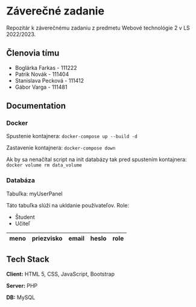 # Záverečné zadanie

Repozitár k záverečnému zadaniu z predmetu Webové technológie 2 v LS 2022/2023.




## Členovia tímu

- Boglárka Farkas - 111222
- Patrik Novák  - 111404
- Stanislava Pecková - 111412
- Gábor Varga - 111481


## Documentation

### Docker

Spustenie kontajnera: ` docker-compose up --build -d `

Zastavenie kontajnera: ` docker-compose down ` 

Ak by sa nenačítal script na init databázy tak pred spustením kontajnera: ` docker volume rm data_volume `


### Databáza
Tabuľka: myUserPanel

Táto tabuľka slúži na ukldanie používateľov.
Role: 
- Študent
- Učiteľ

| meno | priezvisko | email | heslo | role|
|------|:----------:|:-----:|:-----:|----:|


## Tech Stack

**Client:** HTML 5, CSS, JavaScript, Bootstrap

**Server:** PHP

**DB:** MySQL
